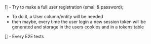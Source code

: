 [] - Try to make a full user registration (email & password);
  - To do it, a User column/entity will be needed
  - then maybe, every time the user login a new session token will be generated and storage in the users cookies and in a tokens table

[] - Every E2E tests